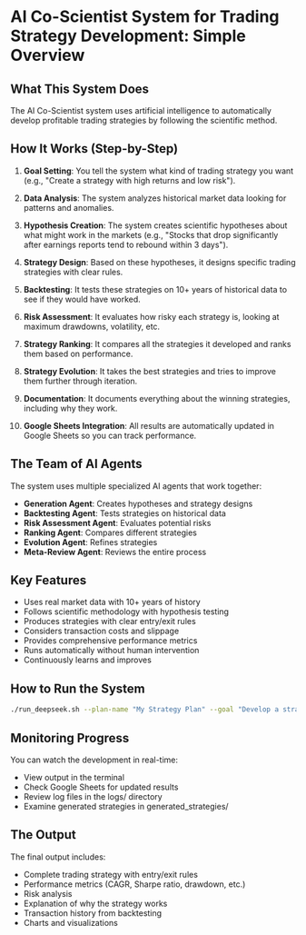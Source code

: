 # AI Co-Scientist System for Trading Strategy Development: Simple Overview

## What This System Does

The AI Co-Scientist system uses artificial intelligence to automatically develop profitable trading strategies by following the scientific method.

## How It Works (Step-by-Step)

1. **Goal Setting**: You tell the system what kind of trading strategy you want (e.g., "Create a strategy with high returns and low risk").

2. **Data Analysis**: The system analyzes historical market data looking for patterns and anomalies.

3. **Hypothesis Creation**: The system creates scientific hypotheses about what might work in the markets (e.g., "Stocks that drop significantly after earnings reports tend to rebound within 3 days").

4. **Strategy Design**: Based on these hypotheses, it designs specific trading strategies with clear rules.

5. **Backtesting**: It tests these strategies on 10+ years of historical data to see if they would have worked.

6. **Risk Assessment**: It evaluates how risky each strategy is, looking at maximum drawdowns, volatility, etc.

7. **Strategy Ranking**: It compares all the strategies it developed and ranks them based on performance.

8. **Strategy Evolution**: It takes the best strategies and tries to improve them further through iteration.

9. **Documentation**: It documents everything about the winning strategies, including why they work.

10. **Google Sheets Integration**: All results are automatically updated in Google Sheets so you can track performance.

## The Team of AI Agents

The system uses multiple specialized AI agents that work together:

- **Generation Agent**: Creates hypotheses and strategy designs
- **Backtesting Agent**: Tests strategies on historical data
- **Risk Assessment Agent**: Evaluates potential risks
- **Ranking Agent**: Compares different strategies
- **Evolution Agent**: Refines strategies
- **Meta-Review Agent**: Reviews the entire process

## Key Features

- Uses real market data with 10+ years of history
- Follows scientific methodology with hypothesis testing
- Produces strategies with clear entry/exit rules
- Considers transaction costs and slippage
- Provides comprehensive performance metrics
- Runs automatically without human intervention
- Continuously learns and improves

## How to Run the System

```bash
./run_deepseek.sh --plan-name "My Strategy Plan" --goal "Develop a strategy with a cagr of above 25%, sharpe ratio >1, max drawdown <20%" --market us_equities --time-horizon daily --use-mathematricks --use-fintsb --interactive
```

## Monitoring Progress

You can watch the development in real-time:
- View output in the terminal
- Check Google Sheets for updated results
- Review log files in the logs/ directory
- Examine generated strategies in generated_strategies/

## The Output

The final output includes:
- Complete trading strategy with entry/exit rules
- Performance metrics (CAGR, Sharpe ratio, drawdown, etc.)
- Risk analysis
- Explanation of why the strategy works
- Transaction history from backtesting
- Charts and visualizations